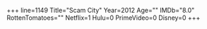 +++
line=1149
Title="Scam City"
Year=2012
Age=""
IMDb="8.0"
RottenTomatoes=""
Netflix=1
Hulu=0
PrimeVideo=0
Disney=0
+++

